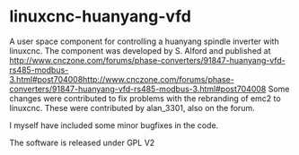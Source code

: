 linuxcnc-huanyang-vfd
=====================

A user space component for controlling a huanyang spindle inverter with linuxcnc. The component was developed by S. Alford and published at http://www.cnczone.com/forums/phase-converters/91847-huanyang-vfd-rs485-modbus-3.html#post704008http://www.cnczone.com/forums/phase-converters/91847-huanyang-vfd-rs485-modbus-3.html#post704008 Some changes were contributed to fix problems with the rebranding of emc2 to linuxcnc. These were contributed by alan_3301, also on the forum.

I myself have included some minor bugfixes in the code.

The software is released under GPL V2
